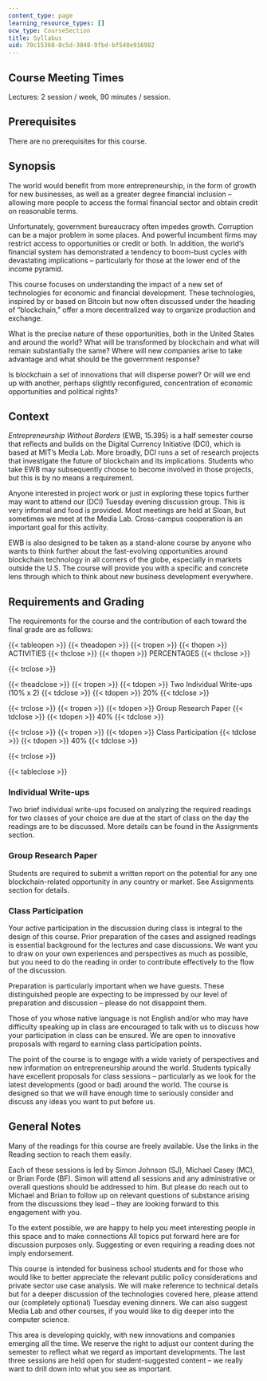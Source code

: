 ```yaml
---
content_type: page
learning_resource_types: []
ocw_type: CourseSection
title: Syllabus
uid: 70c15368-8c5d-3048-9fbd-bf548e916982
---
```


Course Meeting Times
--------------------

Lectures: 2 session / week, 90 minutes / session.

Prerequisites
-------------

There are no prerequisites for this course.

Synopsis
--------

The world would benefit from more entrepreneurship, in the form of growth for new businesses, as well as a greater degree financial inclusion – allowing more people to access the formal financial sector and obtain credit on reasonable terms.

Unfortunately, government bureaucracy often impedes growth. Corruption can be a major problem in some places. And powerful incumbent firms may restrict access to opportunities or credit or both. In addition, the world’s financial system has demonstrated a tendency to boom-bust cycles with devastating implications – particularly for those at the lower end of the income pyramid.

This course focuses on understanding the impact of a new set of technologies for economic and financial development. These technologies, inspired by or based on Bitcoin but now often discussed under the heading of “blockchain,” offer a more decentralized way to organize production and exchange.

What is the precise nature of these opportunities, both in the United States and around the world? What will be transformed by blockchain and what will remain substantially the same? Where will new companies arise to take advantage and what should be the government response?

Is blockchain a set of innovations that will disperse power? Or will we end up with another, perhaps slightly reconfigured, concentration of economic opportunities and political rights?

Context
-------

_Entrepreneurship Without Borders_ (EWB, 15.395) is a half semester course that reflects and builds on the Digital Currency Initiative (DCI), which is based at MIT’s Media Lab. More broadly, DCI runs a set of research projects that investigate the future of blockchain and its implications. Students who take EWB may subsequently choose to become involved in those projects, but this is by no means a requirement.

Anyone interested in project work or just in exploring these topics further may want to attend our (DCI) Tuesday evening discussion group. This is very informal and food is provided. Most meetings are held at Sloan, but sometimes we meet at the Media Lab. Cross-campus cooperation is an important goal for this activity.

EWB is also designed to be taken as a stand-alone course by anyone who wants to think further about the fast-evolving opportunities around blockchain technology in all corners of the globe, especially in markets outside the U.S. The course will provide you with a specific and concrete lens through which to think about new business development everywhere.

Requirements and Grading
------------------------

The requirements for the course and the contribution of each toward the final grade are as follows:

{{< tableopen >}}
{{< theadopen >}}
{{< tropen >}}
{{< thopen >}}
ACTIVITIES
{{< thclose >}}
{{< thopen >}}
PERCENTAGES
{{< thclose >}}

{{< trclose >}}

{{< theadclose >}}
{{< tropen >}}
{{< tdopen >}}
Two Individual Write-ups (10% x 2)
{{< tdclose >}}
{{< tdopen >}}
20%
{{< tdclose >}}

{{< trclose >}}
{{< tropen >}}
{{< tdopen >}}
Group Research Paper
{{< tdclose >}}
{{< tdopen >}}
40%
{{< tdclose >}}

{{< trclose >}}
{{< tropen >}}
{{< tdopen >}}
Class Participation
{{< tdclose >}}
{{< tdopen >}}
40%
{{< tdclose >}}

{{< trclose >}}

{{< tableclose >}}

### Individual Write-ups

Two brief individual write-ups focused on analyzing the required readings for two classes of your choice are due at the start of class on the day the readings are to be discussed. More details can be found in the Assignments section.

### Group Research Paper

Students are required to submit a written report on the potential for any one blockchain-related opportunity in any country or market. See Assignments section for details.

### Class Participation

Your active participation in the discussion during class is integral to the design of this course. Prior preparation of the cases and assigned readings is essential background for the lectures and case discussions. We want you to draw on your own experiences and perspectives as much as possible, but you need to do the reading in order to contribute effectively to the flow of the discussion.

Preparation is particularly important when we have guests. These distinguished people are expecting to be impressed by our level of preparation and discussion – please do not disappoint them.

Those of you whose native language is not English and/or who may have difficulty speaking up in class are encouraged to talk with us to discuss how your participation in class can be ensured. We are open to innovative proposals with regard to earning class participation points.

The point of the course is to engage with a wide variety of perspectives and new information on entrepreneurship around the world. Students typically have excellent proposals for class sessions – particularly as we look for the latest developments (good or bad) around the world. The course is designed so that we will have enough time to seriously consider and discuss any ideas you want to put before us.

General Notes
-------------

Many of the readings for this course are freely available. Use the links in the Reading section to reach them easily.

Each of these sessions is led by Simon Johnson (SJ), Michael Casey (MC), or Brian Forde (BF). Simon will attend all sessions and any administrative or overall questions should be addressed to him. But please do reach out to Michael and Brian to follow up on relevant questions of substance arising from the discussions they lead – they are looking forward to this engagement with you.

To the extent possible, we are happy to help you meet interesting people in this space and to make connections All topics put forward here are for discussion purposes only. Suggesting or even requiring a reading does not imply endorsement.

This course is intended for business school students and for those who would like to better appreciate the relevant public policy considerations and private sector use case analysis. We will make reference to technical details but for a deeper discussion of the technologies covered here, please attend our (completely optional) Tuesday evening dinners. We can also suggest Media Lab and other courses, if you would like to dig deeper into the computer science.

This area is developing quickly, with new innovations and companies emerging all the time. We reserve the right to adjust our content during the semester to reflect what we regard as important developments. The last three sessions are held open for student-suggested content – we really want to drill down into what you see as important.